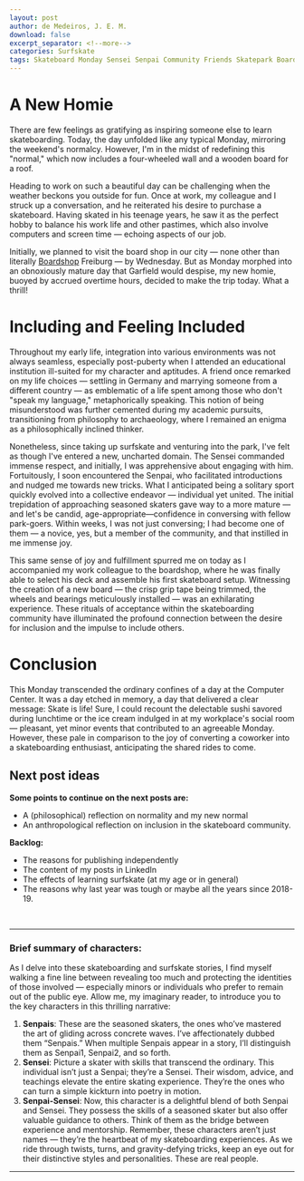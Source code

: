 ```yaml
---
layout: post
author: de Medeiros, J. E. M.
download: false
excerpt_separator: <!--more-->
categories: Surfskate
tags: Skateboard Monday Sensei Senpai Community Friends Skatepark Boardshop.de
---
```


# A New Homie

There are few feelings as gratifying as inspiring someone else to learn skateboarding. Today, the day unfolded like any typical Monday, mirroring the weekend's normalcy. However, I'm in the midst of redefining this "normal," which now includes a four-wheeled wall and a wooden board for a roof.
<!--more-->
Heading to work on such a beautiful day can be challenging when the weather beckons you outside for fun. Once at work, my colleague and I struck up a conversation, and he reiterated his desire to purchase a skateboard. Having skated in his teenage years, he saw it as the perfect hobby to balance his work life and other pastimes, which also involve computers and screen time — echoing aspects of our job.

Initially, we planned to visit the board shop in our city — none other than literally [Boardshop](https://www.boardshop.de) Freiburg — by Wednesday. But as Monday morphed into an obnoxiously mature day that Garfield would despise, my new homie, buoyed by accrued overtime hours, decided to make the trip today. What a thrill!

# Including and Feeling Included

Throughout my early life, integration into various environments was not always seamless, especially post-puberty when I attended an educational institution ill-suited for my character and aptitudes. A friend once remarked on my life choices — settling in Germany and marrying someone from a different country — as emblematic of a life spent among those who don't "speak my language," metaphorically speaking. This notion of being misunderstood was further cemented during my academic pursuits, transitioning from philosophy to archaeology, where I remained an enigma as a philosophically inclined thinker.

Nonetheless, since taking up surfskate and venturing into the park, I've felt as though I've entered a new, uncharted domain. The Sensei commanded immense respect, and initially, I was apprehensive about engaging with him. Fortuitously, I soon encountered the Senpai, who facilitated introductions and nudged me towards new tricks. What I anticipated being a solitary sport quickly evolved into a collective endeavor — individual yet united. The initial trepidation of approaching seasoned skaters gave way to a more mature — and let's be candid, age-appropriate—confidence in conversing with fellow park-goers. Within weeks, I was not just conversing; I had become one of them — a novice, yes, but a member of the community, and that instilled in me immense joy.

This same sense of joy and fulfillment spurred me on today as I accompanied my work colleague to the boardshop, where he was finally able to select his deck and assemble his first skateboard setup. Witnessing the creation of a new board — the crisp grip tape being trimmed, the wheels and bearings meticulously installed — was an exhilarating experience. These rituals of acceptance within the skateboarding community have illuminated the profound connection between the desire for inclusion and the impulse to include others.

# Conclusion

This Monday transcended the ordinary confines of a day at the Computer Center. It was a day etched in memory, a day that delivered a clear message: Skate is life! Sure, I could recount the delectable sushi savored during lunchtime or the ice cream indulged in at my workplace's social room — pleasant, yet minor events that contributed to an agreeable Monday. However, these pale in comparison to the joy of converting a coworker into a skateboarding enthusiast, anticipating the shared rides to come.

## Next post ideas

**Some points to continue on the next posts are:**
- A (philosophical) reflection on normality and my new normal
- An anthropological reflection on inclusion in the skateboard community.

**Backlog:**
 - The reasons for publishing independently
 - The content of my posts in LinkedIn
 - The effects of learning surfskate (at my age or in general)
 - The reasons why last year was tough or maybe all the years since 2018-19.


<br/>
<hr/>

### Brief summary of characters:
As I delve into these skateboarding and surfskate stories, I find myself walking a fine line between revealing too much and protecting the identities of those involved — especially minors or individuals who prefer to remain out of the public eye. Allow me, my imaginary reader, to introduce you to the key characters in this thrilling narrative:
1. **Senpais**: These are the seasoned skaters, the ones who’ve mastered the art of gliding across concrete waves. I’ve affectionately dubbed them “Senpais.” When multiple Senpais appear in a story, I’ll distinguish them as Senpai1, Senpai2, and so forth.
2. **Sensei**: Picture a skater with skills that transcend the ordinary. This individual isn’t just a Senpai; they’re a Sensei. Their wisdom, advice, and teachings elevate the entire skating experience. They’re the ones who can turn a simple kickturn into poetry in motion.
3. **Senpai-Sensei**: Now, this character is a delightful blend of both Senpai and Sensei. They possess the skills of a seasoned skater but also offer valuable guidance to others. Think of them as the bridge between experience and mentorship.
Remember, these characters aren’t just names — they’re the heartbeat of my skateboarding experiences. As we ride through twists, turns, and gravity-defying tricks, keep an eye out for their distinctive styles and personalities. These are real people.
<hr/>
<br/>